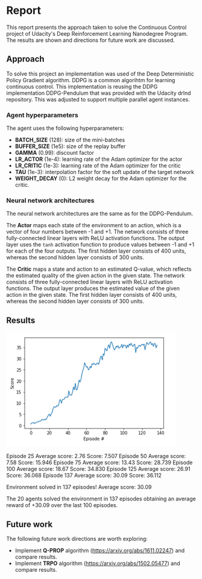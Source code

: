 # Report
This report presents the approach taken to solve the Continuous Control project of Udacity's Deep Reinforcement Learning Nanodegree Program. The results are shown and directions for future work are discussed.

## Approach
To solve this project an implementation was used of the Deep Deterministic Policy Gradient algorithm. DDPG is a common algorihtm for learning continuous control. This implementation is reusing the DDPG implementation DDPG-Pendulum that was provided with the Udacity drlnd repository. This was adjusted to support multiple parallel agent instances.  

### Agent hyperparameters
The agent uses the following hyperparameters:
- **BATCH_SIZE** (128): size of the mini-batches
- **BUFFER_SIZE** (1e5): size of the replay buffer
- **GAMMA** (0.99): discount factor
- **LR_ACTOR** (1e-4): learning rate of the Adam optimizer for the actor
- **LR_CRITIC** (1e-3): learning rate of the Adam optimizer for the critic
- **TAU** (1e-3): interpolation factor for the soft update of the target network
- **WEIGHT_DECAY** (0): L2 weight decay for the Adam optimizer for the critic.

### Neural network architectures
The neural network architectures are the same as for the DDPG-Pendulum.

The **Actor** maps each state of the environment to an action, which is a vector of four numbers between -1 and +1. 
The network consists of three fully-connected linear layers with ReLU activation functions. The output layer uses the `tanh` activation function to produce values between -1 and +1 for each of the four outputs. The first hidden layer consists of 400 units, whereas the second hidden layer consists of 300 units.

The **Critic** maps a state and action to an estimated Q-value, which reflects the estimated quality of the given action in the given state. The network consists of three fully-connected linear layers with ReLU activation functions. The output layer produces the estimated value of the given action in the given state. The first hidden layer consists of 400 units, whereas the second hidden layer consists of 300 units.

## Results

![Score plot](Plot.png)

Episode 25	Average score: 2.76	Score: 7.507
Episode 50	Average score: 7.58	Score: 15.946
Episode 75	Average score: 13.43	Score: 28.739
Episode 100	Average score: 18.67	Score: 34.830
Episode 125	Average score: 26.91	Score: 36.068
Episode 137	Average score: 30.09	Score: 36.112

Environment solved in 137 episodes!	Average score: 30.09

The 20 agents solved the environment in 137 episodes obtaining an average reward of +30.09 over the last 100 episodes.

## Future work
The following future work directions are worth exploring:
* Implement **Q-PROP** algorithm (https://arxiv.org/abs/1611.02247) and compare results.
* Implement **TRPO** algorithm (https://arxiv.org/abs/1502.05477) and compare results.
